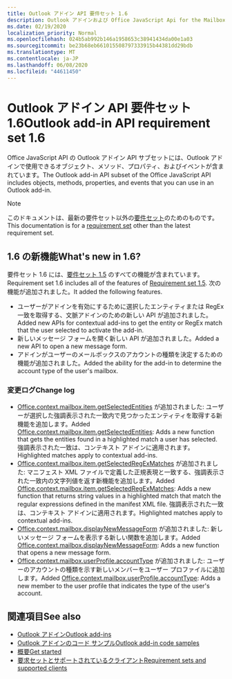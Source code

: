 ```yaml
---
title: Outlook アドイン API 要件セット 1.6
description: Outlook アドインおよび Office JavaScript Api for the Mailbox API 1.6 の一部として導入された機能と Api。
ms.date: 02/19/2020
localization_priority: Normal
ms.openlocfilehash: 024b5ab992b146a1958653c38941434da00e1a03
ms.sourcegitcommit: be23b68eb661015508797333915b44381dd29bdb
ms.translationtype: MT
ms.contentlocale: ja-JP
ms.lasthandoff: 06/08/2020
ms.locfileid: "44611450"
---
```

# <a name="outlook-add-in-api-requirement-set-16"></a><span data-ttu-id="f9f71-103">Outlook アドイン API 要件セット 1.6</span><span class="sxs-lookup"><span data-stu-id="f9f71-103">Outlook add-in API requirement set 1.6</span></span>

<span data-ttu-id="f9f71-104">Office JavaScript API の Outlook アドイン API サブセットには、Outlook アドインで使用できるオブジェクト、メソッド、プロパティ、およびイベントが含まれています。</span><span class="sxs-lookup"><span data-stu-id="f9f71-104">The Outlook add-in API subset of the Office JavaScript API includes objects, methods, properties, and events that you can use in an Outlook add-in.</span></span>

> [!NOTE]
> <span data-ttu-id="f9f71-105">このドキュメントは、最新の要件セット以外の[要件セット](../../requirement-sets/outlook-api-requirement-sets.md)のためのものです。</span><span class="sxs-lookup"><span data-stu-id="f9f71-105">This documentation is for a [requirement set](../../requirement-sets/outlook-api-requirement-sets.md) other than the latest requirement set.</span></span>

## <a name="whats-new-in-16"></a><span data-ttu-id="f9f71-106">1.6 の新機能</span><span class="sxs-lookup"><span data-stu-id="f9f71-106">What's new in 1.6?</span></span>

<span data-ttu-id="f9f71-107">要件セット 1.6 には、[要件セット 1.5](../requirement-set-1.5/outlook-requirement-set-1.5.md) のすべての機能が含まれています。</span><span class="sxs-lookup"><span data-stu-id="f9f71-107">Requirement set 1.6 includes all of the features of [Requirement set 1.5](../requirement-set-1.5/outlook-requirement-set-1.5.md).</span></span> <span data-ttu-id="f9f71-108">次の機能が追加されました。</span><span class="sxs-lookup"><span data-stu-id="f9f71-108">It added the following features.</span></span>

- <span data-ttu-id="f9f71-109">ユーザーがアドインを有効にするために選択したエンティティまたは RegEx 一致を取得する、文脈アドインのための新しい API が追加されました。</span><span class="sxs-lookup"><span data-stu-id="f9f71-109">Added new APIs for contextual add-ins to get the entity or RegEx match that the user selected to activate the add-in.</span></span>
- <span data-ttu-id="f9f71-110">新しいメッセージ フォームを開く新しい API が追加されました。</span><span class="sxs-lookup"><span data-stu-id="f9f71-110">Added a new API to open a new message form.</span></span>
- <span data-ttu-id="f9f71-111">アドインがユーザーのメールボックスのアカウントの種類を決定するための機能が追加されました。</span><span class="sxs-lookup"><span data-stu-id="f9f71-111">Added the ability for the add-in to determine the account type of the user's mailbox.</span></span>

### <a name="change-log"></a><span data-ttu-id="f9f71-112">変更ログ</span><span class="sxs-lookup"><span data-stu-id="f9f71-112">Change log</span></span>

- <span data-ttu-id="f9f71-113">[Office.context.mailbox.item.getSelectedEntities](office.context.mailbox.item.md#methods) が追加されました: ユーザーが選択した強調表示された一致内で見つかったエンティティを取得する新機能を追加します。</span><span class="sxs-lookup"><span data-stu-id="f9f71-113">Added [Office.context.mailbox.item.getSelectedEntities](office.context.mailbox.item.md#methods): Adds a new function that gets the entities found in a highlighted match a user has selected.</span></span> <span data-ttu-id="f9f71-114">強調表示された一致は、コンテキスト アドインに適用されます。</span><span class="sxs-lookup"><span data-stu-id="f9f71-114">Highlighted matches apply to contextual add-ins.</span></span>
- <span data-ttu-id="f9f71-115">[Office.context.mailbox.item.getSelectedRegExMatches](office.context.mailbox.item.md#methods) が追加されました: マニフェスト XML ファイルで定義した正規表現と一致する、強調表示された一致内の文字列値を返す新機能を追加します。</span><span class="sxs-lookup"><span data-stu-id="f9f71-115">Added [Office.context.mailbox.item.getSelectedRegExMatches](office.context.mailbox.item.md#methods): Adds a new function that returns string values in a highlighted match that match the regular expressions defined in the manifest XML file.</span></span> <span data-ttu-id="f9f71-116">強調表示された一致は、コンテキスト アドインに適用されます。</span><span class="sxs-lookup"><span data-stu-id="f9f71-116">Highlighted matches apply to contextual add-ins.</span></span>
- <span data-ttu-id="f9f71-117">[Office.context.mailbox.displayNewMessageForm](office.context.mailbox.md#methods) が追加されました: 新しいメッセージ フォームを表示する新しい関数を追加します。</span><span class="sxs-lookup"><span data-stu-id="f9f71-117">Added [Office.context.mailbox.displayNewMessageForm](office.context.mailbox.md#methods): Adds a new function that opens a new message form.</span></span>
- <span data-ttu-id="f9f71-118">[Office.context.mailbox.userProfile.accountType](/javascript/api/outlook/office.userprofile?view=outlook-js-1.6#accounttype) が追加されました: ユーザーのアカウントの種類を示す新しいメンバーをユーザー プロファイルに追加します。</span><span class="sxs-lookup"><span data-stu-id="f9f71-118">Added [Office.context.mailbox.userProfile.accountType](/javascript/api/outlook/office.userprofile?view=outlook-js-1.6#accounttype): Adds a new member to the user profile that indicates the type of the user's account.</span></span>

## <a name="see-also"></a><span data-ttu-id="f9f71-119">関連項目</span><span class="sxs-lookup"><span data-stu-id="f9f71-119">See also</span></span>

- [<span data-ttu-id="f9f71-120">Outlook アドイン</span><span class="sxs-lookup"><span data-stu-id="f9f71-120">Outlook add-ins</span></span>](../../../outlook/outlook-add-ins-overview.md)
- [<span data-ttu-id="f9f71-121">Outlook アドインのコード サンプル</span><span class="sxs-lookup"><span data-stu-id="f9f71-121">Outlook add-in code samples</span></span>](https://developer.microsoft.com/outlook/gallery/?filterBy=Outlook,Samples,Add-ins)
- [<span data-ttu-id="f9f71-122">概要</span><span class="sxs-lookup"><span data-stu-id="f9f71-122">Get started</span></span>](../../../quickstarts/outlook-quickstart.md)
- [<span data-ttu-id="f9f71-123">要求セットとサポートされているクライアント</span><span class="sxs-lookup"><span data-stu-id="f9f71-123">Requirement sets and supported clients</span></span>](../../requirement-sets/outlook-api-requirement-sets.md)

